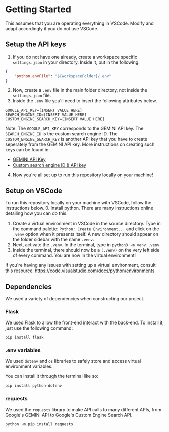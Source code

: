 # Getting Started

This assumes that you are operating everything in VSCode. Modify and adapt accordingly if you do not use VSCode. 

## Setup the API keys

1. If you do not have one already, create a workspace specific `settings.json` in your directory. Inside it, put in the following:
```json
{
    "python.envFile": "${workspaceFolder}/.env"
}
```
2. Now, create a `.env` file in the main folder directory, not inside the `settings.json` file. 
3. Inside the `.env` file you'll need to insert the following attributes below. 
```env
GOOGLE_API_KEY=[INSERT VALUE HERE]
SEARCH_ENGINE_ID=[INSERT VALUE HERE]
CUSTOM_ENGINE_SEARCH_KEY=[INSERT VALUE HERE]
```
Note: The `GOOGLE_API_KEY` corresponds to the GEMINI API key. The `SEARCH_ENGINE_ID` is the custom search engine ID. The `CUSTOM_ENGINE_SEARCH_KEY` is another API key that you have to create seperately from the GEMINI API key. More instructions on creating such keys can be found in:
- [GEMINI API Key](https://ai.google.dev/tutorials/setup)
- [Custom search engine ID & API key](https://developers.google.com/custom-search/v1/overview)
4. Now you're all set up to run this repository locally on your machine!

## Setup on VSCode
To run this repository locally on your machine with VSCode, follow the instructions below.
0. Install python. There are many instructions online detailing how you can do this. 
1. Create a virtual environment in VSCode in the source directory. Type in the command palette: `Python: Create Environment...` and click on the `.venv` option when it presents itself. A new directory should appear on the folder sidebar with the name `.venv`. 
2. Next, activate the `.venv`. In the terminal, type in `python3 -m venv .venv`
3. Inside the terminal, there should now be a `(.venv)` on the very left side of every command. You are now in the virtual environment!

If you're having any issues with setting up a virtual environment, consult this resource: https://code.visualstudio.com/docs/python/environments

## Dependencies

We used a variety of dependencies when constructing our project.

### Flask

We used Flask to allow the front-end interact with the back-end. To install it, just use the following command:
```python
pip install flask
```

### .env variables
We used `dotenv` and `os` libraries to safely store and access virtual environment variables. 

You can install it through the terminal like so:
```python
pip install python-dotenv
```

### requests

We used the `requests` library to make API calls to many different APIs, from Google's GEMINI API to Google's Custom Engine Search API. 

```python
python -m pip install requests
```

